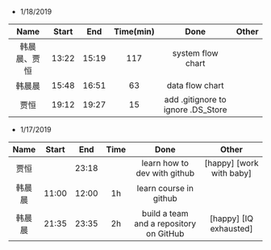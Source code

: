 * 1/18/2019

|     Name     | Start |  End  | Time(min) |                Done                | Other |
| :----------: | :---: | :---: | :-------: | :--------------------------------: | :---: |
| 韩晨晨、贾恒 | 13:22 | 15:19 |    117    |         system flow chart          |       |
|    韩晨晨    | 15:48 | 16:51 |    63     |          data flow chart           |       |
|     贾恒     | 19:12 | 19:27 |    15     | add .gitignore to ignore .DS_Store |       |

* 1/17/2019

|  Name  | Start |  End  | Time |                  Done                   |          Other           |
| :----: | :---: | :---: | :--: | :-------------------------------------: | :----------------------: |
|  贾恒  |       | 23:18 |      |      learn how to dev with github       | [happy] [work with baby] |
| 韩晨晨 | 11:00 | 12:00 |  1h  |         learn course in github          |                          |
| 韩晨晨 | 21:35 | 23:35 |  2h  | build a team and a repository on GitHub |  [happy] [IQ exhausted]  |

